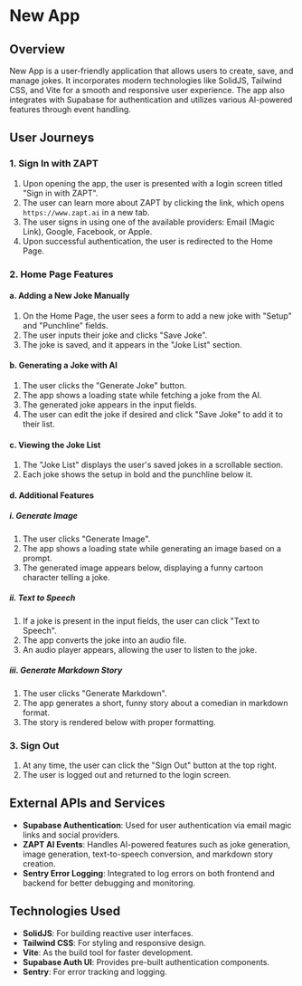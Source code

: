 # New App

## Overview

New App is a user-friendly application that allows users to create, save, and manage jokes. It incorporates modern technologies like SolidJS, Tailwind CSS, and Vite for a smooth and responsive user experience. The app also integrates with Supabase for authentication and utilizes various AI-powered features through event handling.

## User Journeys

### 1. Sign In with ZAPT

1. Upon opening the app, the user is presented with a login screen titled "Sign in with ZAPT".
2. The user can learn more about ZAPT by clicking the link, which opens `https://www.zapt.ai` in a new tab.
3. The user signs in using one of the available providers: Email (Magic Link), Google, Facebook, or Apple.
4. Upon successful authentication, the user is redirected to the Home Page.

### 2. Home Page Features

#### a. Adding a New Joke Manually

1. On the Home Page, the user sees a form to add a new joke with "Setup" and "Punchline" fields.
2. The user inputs their joke and clicks "Save Joke".
3. The joke is saved, and it appears in the "Joke List" section.

#### b. Generating a Joke with AI

1. The user clicks the "Generate Joke" button.
2. The app shows a loading state while fetching a joke from the AI.
3. The generated joke appears in the input fields.
4. The user can edit the joke if desired and click "Save Joke" to add it to their list.

#### c. Viewing the Joke List

1. The "Joke List" displays the user's saved jokes in a scrollable section.
2. Each joke shows the setup in bold and the punchline below it.

#### d. Additional Features

##### i. Generate Image

1. The user clicks "Generate Image".
2. The app shows a loading state while generating an image based on a prompt.
3. The generated image appears below, displaying a funny cartoon character telling a joke.

##### ii. Text to Speech

1. If a joke is present in the input fields, the user can click "Text to Speech".
2. The app converts the joke into an audio file.
3. An audio player appears, allowing the user to listen to the joke.

##### iii. Generate Markdown Story

1. The user clicks "Generate Markdown".
2. The app generates a short, funny story about a comedian in markdown format.
3. The story is rendered below with proper formatting.

### 3. Sign Out

1. At any time, the user can click the "Sign Out" button at the top right.
2. The user is logged out and returned to the login screen.

## External APIs and Services

- **Supabase Authentication**: Used for user authentication via email magic links and social providers.
- **ZAPT AI Events**: Handles AI-powered features such as joke generation, image generation, text-to-speech conversion, and markdown story creation.
- **Sentry Error Logging**: Integrated to log errors on both frontend and backend for better debugging and monitoring.

## Technologies Used

- **SolidJS**: For building reactive user interfaces.
- **Tailwind CSS**: For styling and responsive design.
- **Vite**: As the build tool for faster development.
- **Supabase Auth UI**: Provides pre-built authentication components.
- **Sentry**: For error tracking and logging.
